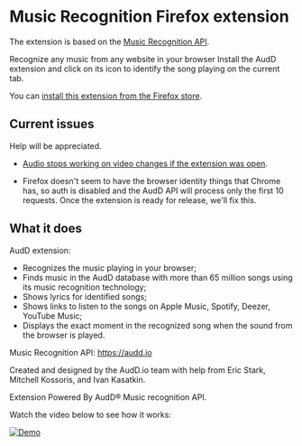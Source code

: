 # Music Recognition Firefox extension

The extension is based on the [Music Recognition API](https://audd.io).

Recognize any music from any website in your browser
Install the AudD extension and click on its icon to identify the song playing on the current tab.

You can [install this extension from the Firefox store](https://audd.cc/firefox).

## Current issues

Help will be appreciated.

- [Audio stops working on video changes if the extension was open](https://github.com/AudDMusic/firefox-extension/issues/4).

- Firefox doesn't seem to have the browser identity things that Chrome has, so auth is disabled and the AudD API will process only the first 10 requests. Once the extension is ready for release, we'll fix this.

## What it does

AudD extension:
- Recognizes the music playing in your browser;
- Finds music in the AudD database with more than 65 million songs using its music recognition technology;
- Shows lyrics for identified songs;
- Shows links to listen to the songs on Apple Music, Spotify, Deezer, YouTube Music;
- Displays the exact moment in the recognized song when the sound from the browser is played.

Music Recognition API: https://audd.io

Created and designed by the AudD.io team with help from Eric Stark, Mitchell Kossoris, and Ivan Kasatkin.

Extension Powered By AudD® Music recognition API.

Watch the video below to see how it works:

[![Demo](https://img.youtube.com/vi/xcASh3kdKp0/maxresdefault.jpg)](https://www.youtube.com/watch?v=xcASh3kdKp0)

